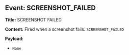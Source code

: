 ## Event: SCREENSHOT_FAILED

**Title:** SCREENSHOT FAILED

**Content:**
Fired when a screenshot fails.
`SCREENSHOT_FAILED`

**Payload:**
- `None`